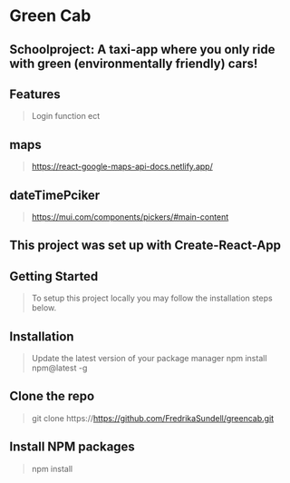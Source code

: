 # Green Cab
## Schoolproject: A taxi-app where you only ride with green (environmentally friendly) cars!

## Features
> Login function
> ect

## maps
> https://react-google-maps-api-docs.netlify.app/

## dateTimePciker
> https://mui.com/components/pickers/#main-content

## This project was set up with Create-React-App

## Getting Started
> To setup this project locally you may follow the installation steps below.

## Installation
> Update the latest version of your package manager
> npm install npm@latest -g

## Clone the repo
> git clone https://https://github.com/FredrikaSundell/greencab.git

## Install NPM packages
> npm install

